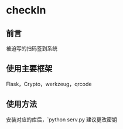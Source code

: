 # checkIn

## 前言
被迫写的扫码签到系统

## 使用主要框架
Flask，Crypto，werkzeug，qrcode

## 使用方法
安装对应的库后，`python serv.py
建议更改密钥
